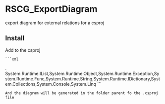 # RSCG_ExportDiagram
export diagram for external relations for a csproj   

## Install

Add to the csproj
    
    ```xml
  <ItemGroup>
    <PackageReference Include="RSCG_ExportDiagram" Version="2024.730.717" />
  </ItemGroup>
  <PropertyGroup>
    <RSCG_ExportDiagram_OutputFolder>.</RSCG_ExportDiagram_OutputFolder>
    <RSCG_ExportDiagram_Exclude>System.Runtime.IList,System.Runtime.Object,System.Runtime.Exception,System.Runtime.Func,System.Runtime.String,System.Runtime.IDictionary,System.Collections,System.Console,System.Linq</RSCG_ExportDiagram_Exclude>
  </PropertyGroup>
    ```


    And the diagram will be generated in the folder parent fo the .csproj file

    

